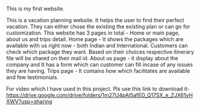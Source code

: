 This is my first website.

This is a vacation planning website. It helps the user to find their perfect vacation. They can either chose the existing the existing plan or can go for customization. This website has 3 pages in total - Home or main page, about us and trips detail.
Home page - It shows the packages which are available with us right now - both Indian and International. Customers can check which package they want. Based on their choices respective itinerary file will be shared on their mail id.
About us page - it display about the company and It has a form which can customer can fill incase of any issues they are having.
Trips page - It contains how which facilitates are available and few testimonials.

For video which I have used in this project. Pls use this link to download it-
https://drive.google.com/drive/folders/1m27U4pAl5afED_Q17SX_e_ZJX61vHXWV?usp=sharing
